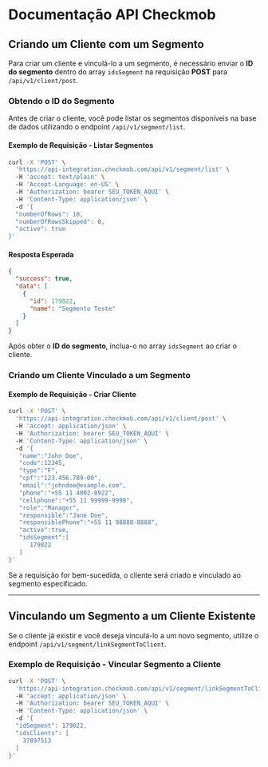 # Documentação API Checkmob

## Criando um Cliente com um Segmento

Para criar um cliente e vinculá-lo a um segmento, é necessário enviar o **ID do segmento** dentro do array `idsSegment` na requisição **POST** para `/api/v1/client/post`.

### **Obtendo o ID do Segmento**
Antes de criar o cliente, você pode listar os segmentos disponíveis na base de dados utilizando o endpoint `/api/v1/segment/list`.

#### **Exemplo de Requisição - Listar Segmentos**
```sh
curl -X 'POST' \  
  'https://api-integration.checkmob.com/api/v1/segment/list' \  
  -H 'accept: text/plain' \  
  -H 'Accept-Language: en-US' \  
  -H 'Authorization: bearer SEU_TOKEN_AQUI' \  
  -H 'Content-Type: application/json' \  
  -d '{
  "numberOfRows": 10,
  "numberOfRowsSkipped": 0,
  "active": true
}'
```

#### **Resposta Esperada**
```json
{
  "success": true,
  "data": [
    {
      "id": 179022,
      "name": "Segmento Teste"
    }
  ]
}
```

Após obter o **ID do segmento**, inclua-o no array `idsSegment` ao criar o cliente.

### **Criando um Cliente Vinculado a um Segmento**

#### **Exemplo de Requisição - Criar Cliente**
```sh
curl -X 'POST' \  
  'https://api-integration.checkmob.com/api/v1/client/post' \  
  -H 'accept: application/json' \  
  -H 'Authorization: bearer SEU_TOKEN_AQUI' \  
  -H 'Content-Type: application/json' \  
  -d '{
   "name":"John Doe",
   "code":12345,
   "type":"F",
   "cpf":"123.456.789-00",
   "email":"johndoe@example.com",
   "phone":"+55 11 4002-8922",
   "cellphone":"+55 11 99999-9999",
   "role":"Manager",
   "responsible":"Jane Doe",
   "responsiblePhone":"+55 11 98888-8888",
   "active":true,
   "idsSegment":[
      179022
   ]
}'
```

Se a requisição for bem-sucedida, o cliente será criado e vinculado ao segmento especificado.

---

## **Vinculando um Segmento a um Cliente Existente**
Se o cliente já existir e você deseja vinculá-lo a um novo segmento, utilize o endpoint `/api/v1/segment/linkSegmentToClient`.

### **Exemplo de Requisição - Vincular Segmento a Cliente**
```sh
curl -X 'POST' \  
  'https://api-integration.checkmob.com/api/v1/segment/linkSegmentToClient' \  
  -H 'accept: application/json' \  
  -H 'Authorization: bearer SEU_TOKEN_AQUI' \  
  -H 'Content-Type: application/json' \  
  -d '{
  "idSegment": 179022,
  "idsClients": [
    37897513
  ]
}'
```